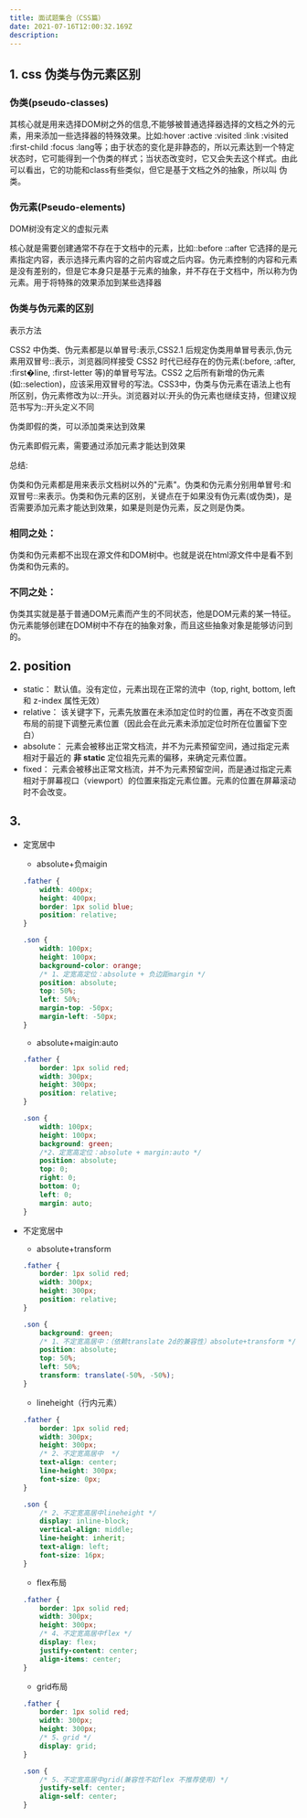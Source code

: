 ```yaml
---
title: 面试题集合（CSS篇）
date: 2021-07-16T12:00:32.169Z
description: 
---
```


## 1. css 伪类与伪元素区别
   
### 伪类(pseudo-classes)

其核⼼就是⽤来选择DOM树之外的信息,不能够被普通选择器选择的⽂档之外的元素，⽤来添加⼀些选择器的特殊效果。⽐如:hover :active :visited :link :visited :first-child :focus :lang等；由于状态的变化是⾮静态的，所以元素达到⼀个特定状态时，它可能得到⼀个伪类的样式；当状态改变时，它⼜会失去这个样式。由此可以看出，它的功能和class有些类似，但它是基于⽂档之外的抽象，所以叫 伪类。
  
### 伪元素(Pseudo-elements)

DOM树没有定义的虚拟元素

核⼼就是需要创建通常不存在于⽂档中的元素，⽐如::before ::after 它选择的是元素指定内容，表示选择元素内容的之前内容或之后内容。伪元素控制的内容和元素是没有差别的，但是它本身只是基于元素的抽象，并不存在于⽂档中，所以称为伪元素。⽤于将特殊的效果添加到某些选择器
    
### 伪类与伪元素的区别
    
表示⽅法

CSS2 中伪类、伪元素都是以单冒号:表示,CSS2.1 后规定伪类⽤单冒号表示,伪元素⽤双冒号::表示，浏览器同样接受 CSS2 时代已经存在的伪元素(:before, :after, :first�line, :first-letter 等)的单冒号写法。CSS2 之后所有新增的伪元素(如::selection)，应该采⽤双冒号的写法。CSS3中，伪类与伪元素在语法上也有所区别，伪元素修改为以::开头。浏览器对以:开头的伪元素也继续⽀持，但建议规范书写为::开头定义不同

伪类即假的类，可以添加类来达到效果

伪元素即假元素，需要通过添加元素才能达到效果
    
总结:

伪类和伪元素都是⽤来表示⽂档树以外的"元素"。伪类和伪元素分别⽤单冒号:和双冒号::来表示。伪类和伪元素的区别，关键点在于如果没有伪元素(或伪类)，是否需要添加元素才能达到效果，如果是则是伪元素，反之则是伪类。

### 相同之处：

伪类和伪元素都不出现在源⽂件和DOM树中。也就是说在html源⽂件中是看不到伪类和伪元素的。
  
### 不同之处：
    
伪类其实就是基于普通DOM元素⽽产⽣的不同状态，他是DOM元素的某⼀特征。伪元素能够创建在DOM树中不存在的抽象对象，⽽且这些抽象对象是能够访问到的。

## 2. position

- static： 默认值。没有定位，元素出现在正常的流中（top, right, bottom, left 和 z-index 属性无效）
- relative： 该关键字下，元素先放置在未添加定位时的位置，再在不改变页面布局的前提下调整元素位置（因此会在此元素未添加定位时所在位置留下空白）
- absolute： 元素会被移出正常文档流，并不为元素预留空间，通过指定元素相对于最近的 **非 static** 定位祖先元素的偏移，来确定元素位置。
- fixed： 元素会被移出正常文档流，并不为元素预留空间，而是通过指定元素相对于屏幕视口（viewport）的位置来指定元素位置。元素的位置在屏幕滚动时不会改变。

## 3. 

- 定宽居中
  
  - absolute+负maigin
  ``` css
  .father {
      width: 400px;
      height: 400px;
      border: 1px solid blue;
      position: relative;
  }
  
  .son {
      width: 100px;
      height: 100px;
      background-color: orange;
      /* 1、定宽高定位：absolute + 负边距margin */
      position: absolute;
      top: 50%;
      left: 50%;
      margin-top: -50px;
      margin-left: -50px;
  }
  ```

  - absolute+maigin:auto
  ``` css
  .father {
      border: 1px solid red;
      width: 300px;
      height: 300px;
      position: relative;
  }
  
  .son {
      width: 100px;
      height: 100px;
      background: green;
      /*2、定宽高定位：absolute + margin:auto */
      position: absolute;
      top: 0;
      right: 0;
      bottom: 0;
      left: 0;
      margin: auto;
  }
  ```

- 不定宽居中

  - absolute+transform

  ``` css
  .father {
      border: 1px solid red;
      width: 300px;
      height: 300px;
      position: relative;
  }
  
  .son {
      background: green;
      /* 1、不定宽高居中：（依赖translate 2d的兼容性）absolute+transform */
      position: absolute;
      top: 50%;
      left: 50%;
      transform: translate(-50%, -50%);
  }
  ```

  - lineheight（行内元素）

  ``` css
  .father {
      border: 1px solid red;
      width: 300px;
      height: 300px;
      /* 2、不定宽高居中  */
      text-align: center;
      line-height: 300px;
      font-size: 0px;
  }
  
  .son {
      /* 2、不定宽高居中lineheight */
      display: inline-block;
      vertical-align: middle;
      line-height: inherit;
      text-align: left;
      font-size: 16px;
  }
  ```

  - flex布局

  ``` css
  .father {
      border: 1px solid red;
      width: 300px;
      height: 300px;
      /* 4、不定宽高居中flex */
      display: flex;
      justify-content: center;
      align-items: center;
  }
  ```

  - grid布局

  ``` css
  .father {
      border: 1px solid red;
      width: 300px;
      height: 300px;
      /* 5、grid */
      display: grid;
  }
  
  .son {
      /* 5、不定宽高居中grid(兼容性不如flex 不推荐使用) */
      justify-self: center;
      align-self: center;
  }
  ```




